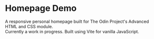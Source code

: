 # Homepage Demo

A responsive personal homepage built for The Odin Project's Advanced HTML and CSS module.\
Currently a work in progress. Built using Vite for vanilla JavaScript.
